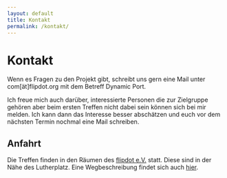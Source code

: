 ```yaml
---
layout: default
title: Kontakt
permalink: /kontakt/
---
```


# Kontakt

Wenn es Fragen zu den Projekt gibt, schreibt uns gern eine Mail unter com[ät]flipdot.org mit dem Betreff Dynamic Port.

Ich freue mich auch darüber, interessierte Personen die zur Zielgruppe gehören aber beim ersten Treffen nicht dabei sein
können sich bei mir melden. Ich kann dann das Interesse besser abschätzen und euch vor dem nächsten Termin nochmal eine Mail schreiben.


## Anfahrt 

Die Treffen finden in den Räumen des [flipdot e.V.](https://flipdot.org/) statt. Diese sind in der Nähe des Lutherplatz.
Eine Wegbeschreibung findet sich auch [hier](https://flipdot.org//wiki/Kontakt).
